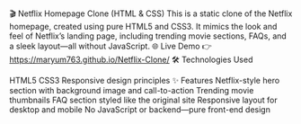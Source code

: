 🎬 Netflix Homepage Clone (HTML & CSS) This is a static clone of the Netflix homepage, created using pure HTML5 and CSS3. It mimics the look and feel of Netflix’s landing page, including trending movie sections, FAQs, and a sleek layout—all without JavaScript. 🌐 Live Demo 👉https://maryum763.github.io/Netflix-Clone/ 🛠 Technologies Used

HTML5
CSS3
Responsive design principles ✨ Features
Netflix-style hero section with background image and call-to-action
Trending movie thumbnails
FAQ section styled like the original site
Responsive layout for desktop and mobile
No JavaScript or backend—pure front-end design
